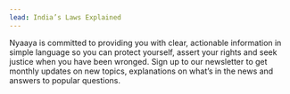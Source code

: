 ```yaml
---
lead: India’s Laws Explained
---
```


Nyaaya is committed to providing you with clear, actionable information in simple language so you can protect yourself, assert your rights and seek justice when you have been wronged. Sign up to our newsletter to get monthly updates on new topics, explanations on what’s in the news and answers to popular questions.
